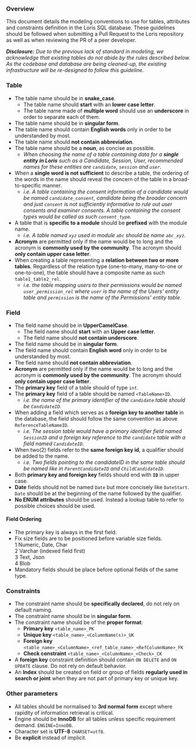 ### Overview

This document details the modeling conventions to use for tables, attributes and constraints definition in the Loris SQL database. These guidelines should be followed when submitting a Pull Request to the Loris repository as well as when reviewing the PR of a peer developer.

***Disclosure:** Due to the previous lack of standard in modeling, we acknowledge that existing tables do not abide by the rules described below. As the codebase and database are being cleaned-up, the existing infrastructure will be re-designed to follow this guideline.*

### Table

- The table name should be in **snake_case**.  
  - The table name should **start** with an **lower case letter**.
  - The table name made of **multiple word** should use an **underscore** in order to separate each of them.
- The table name should be in **singular form**.
- The table name should contain **English words** only in order to be understanded by most.
- The table name should **not contain abbreviation**.
- The table name should be a **noun**, as concise as possible.
  - *When choosing the name of a table containing data for a **single entity in Loris** such as a Candidate, Session, User, recommended names for these entities are `candidate`, `session` and `user`.*
- When a **single word is not sufficient** to describe a table, the ordering of the words in the name should reveal the concern of the table in a broad-to-specific manner. 
  - *i.e. A table containing the consent information of a candidate would be named `candidate_consent`, candidate being the broader concern and just `consent` is not sufficiently informative to rule out user consents and examiner consents. A table containing the consent types would be called as such `consent_type`.*
- A table that is **specific to a module** should be **prefixed** with the module name.
  - *i.e. A table named `xyz` used in module `abc` should be name `abc_xyz`.*
- **Acronym** are permitted only if the name would be to long and the acronym is **commonly used by the community**. The acronym should **only contain upper case letter**.
- When creating a table representing a **relation between two or more tables**. Regardless of the relation type (one-to-many, many-to-one or one-to-one), the table should have a composite name as such `table1_table2_rel`.
  - *i.e. the table mapping users to their permissions would be named `user_permission_rel` where `user` is the name of the Users' entity table and `permission` is the name of the Permissions' entity table.*

### Field

- The field name should be in **UpperCamelCase**.
  - The field name should **start** with an **Upper case letter**.
  - The field name should **not contain underscore**.
- The field name should be in **singular form**.
- The field name should contain **English word** only in order to be understanded by most.
- The field name should **not contain abbreviation**.
- **Acronym** are permitted only if the name would be to long and the acronym is **commonly used by the community**. The acronym should **only contain upper case letter**.
- The **primary key** field of a table should of type `int`.
- The **primary key** field of a table should be named `<TableName>ID`.  
  - *i.e. the name of the primary identifier of the `candidate` table should be `CandidateID`.*
- When adding a field which serves as a **foreign key to another table** in the database, the field should follow the same convention as above `ReferenceTableNameID`. 
  - *i.e. The session table would have a primary identifier field named `SessionID` and a foreign key reference to the `candidate` table with a field named `CandidateID`.*
- When two(2) fields refer to the **same foreign key id**, a qualifier should be added to the name.
  - *i.e. Two fields pointing to the candidateID in the same table should be named like in `ParentCandidateID` and `ChildCandidateID`.*
- Both **primary key and foreign key** fields should end with **`ID`** in upper case.
- **Date** fields should not be named `Date` but more concisely like `DateStart`. `Date` should be at the beginning of the name followed by the qualifier.
- **No ENUM attributes** should be used. Instead a lookup table to refer to possible choices should be used.

#### Field Ordering

- The primary key is always in the first field.
- Fix size fields are to be positioned before variable size fields.  
  1 Numeric, Date, Char  
  2 Varchar (indexed field first)  
  3 Text, Json  
  4 Blob  
- Mandatory fields should be place before optional fields of the same type.


### Constraints

- The constraint name should be **specifically declared**, do not rely on default naming.
- The constraint name should be in **singular form**.
- The constraint name should be of the **proper format**:
  - **Primary key** `<table_name>_PK`
  - **Unique key** `<table_name>_<ColumnName(s)>_UK`
  - **Foreign key** `<table_name>_<ColumnName>_<ref_table_name>_<RefColumnName>_FK`
  - **Check constraint** `<table_name>_<ColumnName>_<Check>_CK`
- A **foreign key** constraint definition should contain `ON DELETE` and `ON UPDATE` clause. Do not rely on default behavior.
- An **Index** should be created on field or group of fields **regularly used in search or joint** when they are not part of primary key or unique key.

### Other parameters
- All tables should be normalised to **3rd normal form** except where rapidity of information retrieval is critical.
- Engine should be **InnoDB** for all tables unless specific requirement demand. `ENGINE=InnoDB`.
- Character set is **UTF-8** `CHARSET=utf8`.
- Be **explicit** instead of implicit. 


